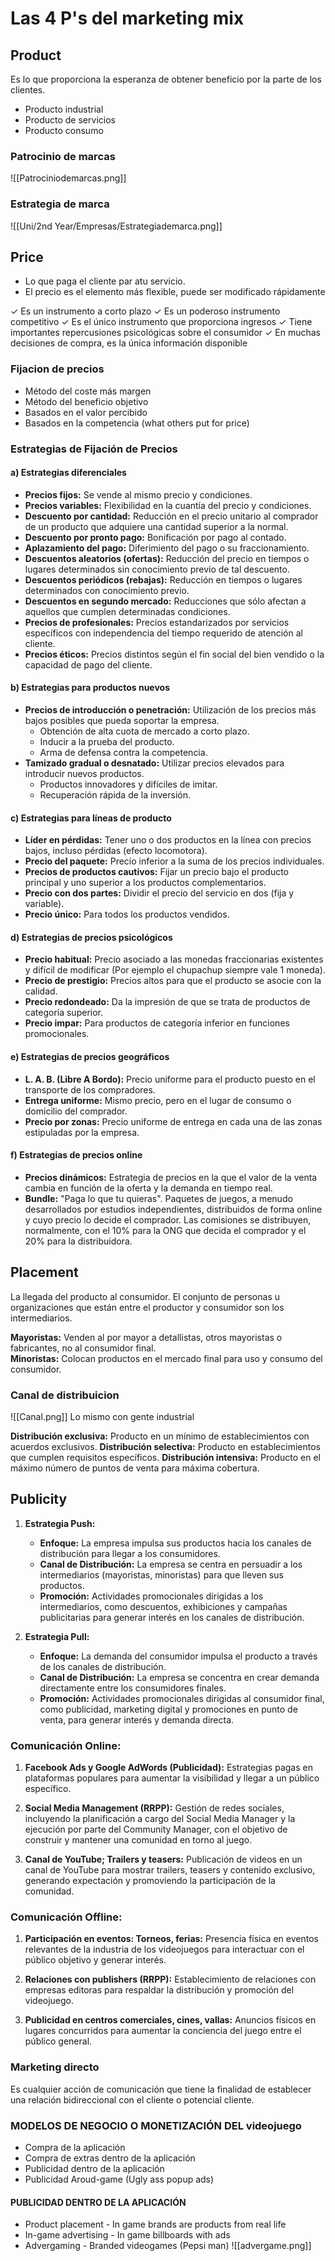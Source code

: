 
# Las 4 P's del marketing mix
## Product
Es lo que proporciona la esperanza de obtener beneficio por la parte de los clientes.
- Producto industrial
- Producto de servicios
- Producto consumo
### Patrocinio de marcas

![[Patrociniodemarcas.png]]
### Estrategia de marca
![[Uni/2nd Year/Empresas/Estrategiademarca.png]]
## Price
- Lo que paga el cliente par atu servicio.
- El precio es el elemento más flexible, puede ser modificado rápidamente

✓ Es un instrumento a corto plazo 
✓ Es un poderoso instrumento competitivo
✓ Es el único instrumento que proporciona ingresos 
✓ Tiene importantes repercusiones psicológicas sobre el consumidor 
✓ En muchas decisiones de compra, es la única información disponible

### Fijacion de precios
- Método del coste más margen
- Método del beneficio objetivo
- Basados en el valor percibido
- Basados en la competencia (what others put for price)
### Estrategias de Fijación de Precios

#### a) Estrategias diferenciales

- **Precios fijos:** Se vende al mismo precio y condiciones.
- **Precios variables:** Flexibilidad en la cuantía del precio y condiciones.
- **Descuento por cantidad:** Reducción en el precio unitario al comprador de un producto que adquiere una cantidad superior a la normal.
- **Descuento por pronto pago:** Bonificación por pago al contado.
- **Aplazamiento del pago:** Diferimiento del pago o su fraccionamiento.
- **Descuentos aleatorios (ofertas):** Reducción del precio en tiempos o lugares determinados sin conocimiento previo de tal descuento.
- **Descuentos periódicos (rebajas):** Reducción en tiempos o lugares determinados con conocimiento previo.
- **Descuentos en segundo mercado:** Reducciones que sólo afectan a aquellos que cumplen determinadas condiciones.
- **Precios de profesionales:** Precios estandarizados por servicios específicos con independencia del tiempo requerido de atención al cliente.
- **Precios éticos:** Precios distintos según el fin social del bien vendido o la capacidad de pago del cliente.

#### b) Estrategias para productos nuevos

- **Precios de introducción o penetración:** Utilización de los precios más bajos posibles que pueda soportar la empresa.
  - Obtención de alta cuota de mercado a corto plazo.
  - Inducir a la prueba del producto.
  - Arma de defensa contra la competencia.
- **Tamizado gradual o desnatado:** Utilizar precios elevados para introducir nuevos productos.
  - Productos innovadores y difíciles de imitar.
  - Recuperación rápida de la inversión.

#### c) Estrategias para líneas de producto

- **Líder en pérdidas:** Tener uno o dos productos en la línea con precios bajos, incluso pérdidas (efecto locomotora).
- **Precio del paquete:** Precio inferior a la suma de los precios individuales.
- **Precios de productos cautivos:** Fijar un precio bajo el producto principal y uno superior a los productos complementarios.
- **Precio con dos partes:** Dividir el precio del servicio en dos (fija y variable).
- **Precio único:** Para todos los productos vendidos.

#### d) Estrategias de precios psicológicos

- **Precio habitual:** Precio asociado a las monedas fraccionarias existentes y difícil de modificar (Por ejemplo el chupachup siempre vale 1 moneda).
- **Precio de prestigio:** Precios altos para que el producto se asocie con la calidad.
- **Precio redondeado:** Da la impresión de que se trata de productos de categoría superior.
- **Precio impar:** Para productos de categoría inferior en funciones promocionales.

#### e) Estrategias de precios geográficos

- **L. A. B. (Libre A Bordo):** Precio uniforme para el producto puesto en el transporte de los compradores.
- **Entrega uniforme:** Mismo precio, pero en el lugar de consumo o domicilio del comprador.
- **Precio por zonas:** Precio uniforme de entrega en cada una de las zonas estipuladas por la empresa.

#### f) Estrategias de precios online

- **Precios dinámicos:** Estrategia de precios en la que el valor de la venta cambia en función de la oferta y la demanda en tiempo real.
- **Bundle:** "Paga lo que tu quieras". Paquetes de juegos, a menudo desarrollados por estudios independientes, distribuidos de forma online y cuyo precio lo decide el comprador. Las comisiones se distribuyen, normalmente, con el 10% para la ONG que decida el comprador y el 20% para la distribuidora.

## Placement
La llegada del producto al consumidor.
El conjunto de personas u organizaciones que están entre el productor y consumidor son los intermediarios.

**Mayoristas:** Venden al por mayor a detallistas, otros mayoristas o fabricantes, no al consumidor final.  
**Minoristas:** Colocan productos en el mercado final para uso y consumo del consumidor.
### Canal de distribuicion
![[Canal.png]]
Lo mismo con gente industrial

**Distribución exclusiva:** Producto en un mínimo de establecimientos con acuerdos exclusivos.
**Distribución selectiva:** Producto en establecimientos que cumplen requisitos específicos.
**Distribución intensiva:** Producto en el máximo número de puntos de venta para máxima cobertura.
## Publicity

1. **Estrategia Push:**
    
    - **Enfoque:** La empresa impulsa sus productos hacia los canales de distribución para llegar a los consumidores.
    - **Canal de Distribución:** La empresa se centra en persuadir a los intermediarios (mayoristas, minoristas) para que lleven sus productos.
    - **Promoción:** Actividades promocionales dirigidas a los intermediarios, como descuentos, exhibiciones y campañas publicitarias para generar interés en los canales de distribución.
2. **Estrategia Pull:**
    
    - **Enfoque:** La demanda del consumidor impulsa el producto a través de los canales de distribución.
    - **Canal de Distribución:** La empresa se concentra en crear demanda directamente entre los consumidores finales.
    - **Promoción:** Actividades promocionales dirigidas al consumidor final, como publicidad, marketing digital y promociones en punto de venta, para generar interés y demanda directa.
### Comunicación Online:

1. **Facebook Ads y Google AdWords (Publicidad):** Estrategias pagas en plataformas populares para aumentar la visibilidad y llegar a un público específico.

2. **Social Media Management (RRPP):** Gestión de redes sociales, incluyendo la planificación a cargo del Social Media Manager y la ejecución por parte del Community Manager, con el objetivo de construir y mantener una comunidad en torno al juego.

3. **Canal de YouTube; Trailers y teasers:** Publicación de videos en un canal de YouTube para mostrar trailers, teasers y contenido exclusivo, generando expectación y promoviendo la participación de la comunidad.

### **Comunicación Offline:**

1. **Participación en eventos: Torneos, ferias:** Presencia física en eventos relevantes de la industria de los videojuegos para interactuar con el público objetivo y generar interés.

2. **Relaciones con publishers (RRPP):** Establecimiento de relaciones con empresas editoras para respaldar la distribución y promoción del videojuego.

3. **Publicidad en centros comerciales, cines, vallas:** Anuncios físicos en lugares concurridos para aumentar la conciencia del juego entre el público general.
### Marketing directo 
Es cualquier acción de comunicación que tiene la finalidad de establecer una relación bidireccional con el cliente o potencial cliente.

### MODELOS DE NEGOCIO O MONETIZACIÓN DEL videojuego
- Compra de la aplicación
- Compra de extras dentro de la aplicación
- Publicidad dentro de la aplicación
- Publicidad Aroud-game (Ugly ass popup ads)
#### PUBLICIDAD DENTRO DE LA APLICACIÓN
- Product placement - In game brands are products from real life
- In-game advertising - In game billboards with ads
- Advergaming - Branded videogames (Pepsi man)
![[advergame.png]]